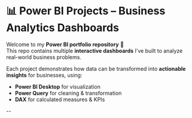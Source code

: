 # 📊 Power BI Projects – Business Analytics Dashboards  

Welcome to my **Power BI portfolio repository** 🎉  
This repo contains multiple **interactive dashboards** I’ve built to analyze real-world business problems.  

Each project demonstrates how data can be transformed into **actionable insights** for businesses, using:  
- **Power BI Desktop** for visualization  
- **Power Query** for cleaning & transformation  
- **DAX** for calculated measures & KPIs  

--


